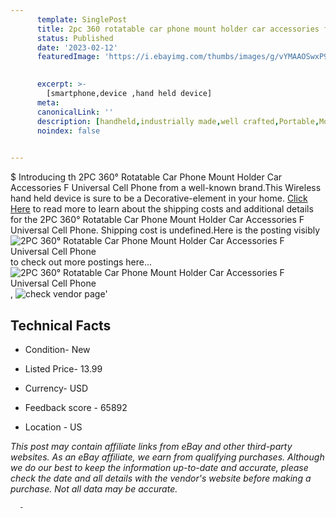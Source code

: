 ```yaml
---
      template: SinglePost
      title: 2pc 360 rotatable car phone mount holder car accessories f universal cell phone
      status: Published
      date: '2023-02-12'
      featuredImage: 'https://i.ebayimg.com/thumbs/images/g/vYMAAOSwxP9jeQTc/s-l225.jpg'
       

      excerpt: >-
        [smartphone,device ,hand held device]
      meta:
      canonicalLink: ''
      description: [handheld,industrially made,well crafted,Portable,Mobile,Compact,Convenient,Lightweight,Maneuverable,Man-portable,Miniature,Carriable,Hand-held,Light,Holdable,Transportable,Mobile device,Pocket-sized,On-the-go,Wireless,Cordless,Compact size,Convenient size, smartphone,device ,hand held device]
      noindex: false
      

---
```

$
      Introducing th 2PC 360° Rotatable Car Phone Mount Holder Car Accessories F Universal Cell Phone from a well-known brand.This Wireless hand held device is sure to be a Decorative-element in your home. [Click Here](https://www.ebay.com/itm/234839727050?fits=Make%3AMercury&hash=item36ad89dbca%3Ag%3AvYMAAOSwxP9jeQTc&mkevt=1&mkcid=1&mkrid=711-53200-19255-0&campid=%253CePNCampaignId%253E&customid=%253CreferenceId%253E&toolid=10049) to read more to learn about the shipping costs and additional details for the 2PC 360° Rotatable Car Phone Mount Holder Car Accessories F Universal Cell Phone. Shipping cost is undefined.Here is the posting visibly ![2PC 360° Rotatable Car Phone Mount Holder Car Accessories F Universal Cell Phone](https://i.ebayimg.com/thumbs/images/g/vYMAAOSwxP9jeQTc/s-l225.jpg) to check out more postings here... ![2PC 360° Rotatable Car Phone Mount Holder Car Accessories F Universal Cell Phone](https://i.ebayimg.com/images/g/vYMAAOSwxP9jeQTc/s-l1200.jpg), ![check vendor page](https://origin-galleryplus.ebayimg.com/ws/web/234839727050_2_0_1/225x225.jpg,https://origin-galleryplus.ebayimg.com/ws/web/234839727050_3_0_1/225x225.jpg,https://origin-galleryplus.ebayimg.com/ws/web/234839727050_4_0_1/225x225.jpg,https://origin-galleryplus.ebayimg.com/ws/web/234839727050_5_0_1/225x225.jpg,https://origin-galleryplus.ebayimg.com/ws/web/234839727050_6_0_1/225x225.jpg,https://origin-galleryplus.ebayimg.com/ws/web/234839727050_7_0_1/225x225.jpg,https://origin-galleryplus.ebayimg.com/ws/web/234839727050_8_0_1/225x225.jpg,https://origin-galleryplus.ebayimg.com/ws/web/234839727050_9_0_1/225x225.jpg,https://origin-galleryplus.ebayimg.com/ws/web/234839727050_10_0_1/225x225.jpg,https://origin-galleryplus.ebayimg.com/ws/web/234839727050_11_0_1/225x225.jpg,https://origin-galleryplus.ebayimg.com/ws/web/234839727050_12_0_1/225x225.jpg)'

      

 ## Technical Facts 



     
      

 - Condition- New 


      

 - Listed Price- 13.99 


      

 - Currency- USD 


      

 - Feedback score - 65892 


      

 - Location - US 


      
      

 *_This post may contain affiliate links from eBay and other third-party websites. As an eBay affiliate, we earn from qualifying purchases. Although we do our best to keep the information up-to-date and accurate, please check the date and all details with the vendor's website before making a purchase. Not all data may be accurate._*




      -
